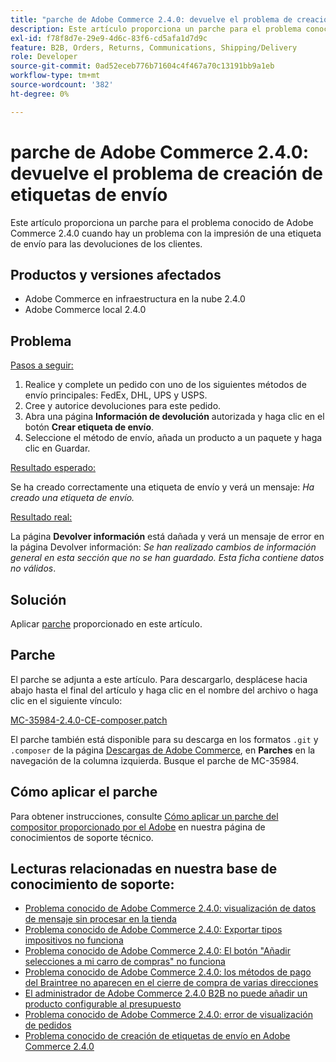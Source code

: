 ```yaml
---
title: "parche de Adobe Commerce 2.4.0: devuelve el problema de creación de la etiqueta de envío"
description: Este artículo proporciona un parche para el problema conocido de Adobe Commerce 2.4.0 cuando hay un problema con la impresión de una etiqueta de envío para las devoluciones de los clientes.
exl-id: f78f8d7e-29e9-4d6c-83f6-cd5afa1d7d9c
feature: B2B, Orders, Returns, Communications, Shipping/Delivery
role: Developer
source-git-commit: 0ad52eceb776b71604c4f467a70c13191bb9a1eb
workflow-type: tm+mt
source-wordcount: '382'
ht-degree: 0%

---
```


# parche de Adobe Commerce 2.4.0: devuelve el problema de creación de etiquetas de envío

Este artículo proporciona un parche para el problema conocido de Adobe Commerce 2.4.0 cuando hay un problema con la impresión de una etiqueta de envío para las devoluciones de los clientes.

## Productos y versiones afectados

* Adobe Commerce en infraestructura en la nube 2.4.0
* Adobe Commerce local 2.4.0

## Problema

<u>Pasos a seguir:</u>

1. Realice y complete un pedido con uno de los siguientes métodos de envío principales: FedEx, DHL, UPS y USPS.
1. Cree y autorice devoluciones para este pedido.
1. Abra una página **Información de devolución** autorizada y haga clic en el botón **Crear etiqueta de envío**.
1. Seleccione el método de envío, añada un producto a un paquete y haga clic en Guardar.

<u>Resultado esperado:</u>

Se ha creado correctamente una etiqueta de envío y verá un mensaje: *Ha creado una etiqueta de envío.*

<u>Resultado real:</u>

La página **Devolver información** está dañada y verá un mensaje de error en la página Devolver información: *Se han realizado cambios de información general en esta sección que no se han guardado. Esta ficha contiene datos no válidos*.

## Solución

Aplicar [parche](assets/MC-35984-2.4.0-CE-composer.patch.zip) proporcionado en este artículo.

## Parche

El parche se adjunta a este artículo. Para descargarlo, desplácese hacia abajo hasta el final del artículo y haga clic en el nombre del archivo o haga clic en el siguiente vínculo:

[MC-35984-2.4.0-CE-composer.patch](assets/MC-35984-2.4.0-CE-composer.patch.zip)

El parche también está disponible para su descarga en los formatos `.git` y `.composer` de la página [Descargas de Adobe Commerce](https://magento.com/tech-resources/download), en **Parches** en la navegación de la columna izquierda. Busque el parche de MC-35984.

## Cómo aplicar el parche

Para obtener instrucciones, consulte [Cómo aplicar un parche del compositor proporcionado por el Adobe](/help/how-to/general/how-to-apply-a-composer-patch-provided-by-magento.md) en nuestra página de conocimientos de soporte técnico.

## Lecturas relacionadas en nuestra base de conocimiento de soporte:

* [Problema conocido de Adobe Commerce 2.4.0: visualización de datos de mensaje sin procesar en la tienda](/help/troubleshooting/storefront/magento-2-4-0-issue-storefront-raw-message-data-display.md)
* [Problema conocido de Adobe Commerce 2.4.0: Exportar tipos impositivos no funciona](/help/troubleshooting/miscellaneous/magento-2-4-0-known-issue-export-tax-rates-does-not-work.md)
* [Problema conocido de Adobe Commerce 2.4.0: El botón &quot;Añadir selecciones a mi carro de compras&quot; no funciona](/help/troubleshooting/miscellaneous/magento-2-4-0-add-selections-to-my-cart-does-not-work.md)
* [Problema conocido de Adobe Commerce 2.4.0: los métodos de pago del Braintree no aparecen en el cierre de compra de varias direcciones](/help/troubleshooting/payments/magento-2-4-0-braintree-not-in-multiple-addresses-checkout.md)
* [El administrador de Adobe Commerce 2.4.0 B2B no puede añadir un producto configurable al presupuesto](/help/troubleshooting/miscellaneous/magento-2-4-0-b2b-admin-can-t-add-configurable-product-to-quote.md)
* [Problema conocido de Adobe Commerce 2.4.0: error de visualización de pedidos](/help/troubleshooting/storefront/magento-2-4-0-known-issue-orders-display-error.md)
* [Problema conocido de creación de etiquetas de envío en Adobe Commerce 2.4.0](/help/troubleshooting/known-issues-patches-attached/shipping-labels-creation-known-issue-in-magento-2-4-0.md)
